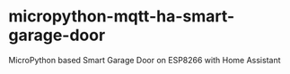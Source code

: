 # micropython-mqtt-ha-smart-garage-door
MicroPython based Smart Garage Door on ESP8266 with Home Assistant
